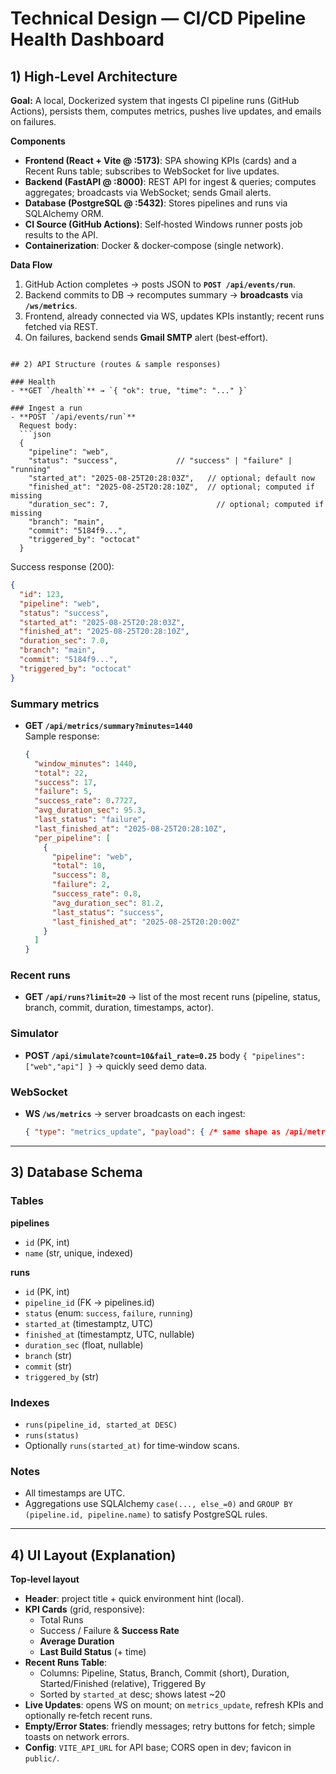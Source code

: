 # Technical Design — CI/CD Pipeline Health Dashboard

## 1) High‑Level Architecture
**Goal:** A local, Dockerized system that ingests CI pipeline runs (GitHub Actions), persists them, computes metrics, pushes live updates, and emails on failures.

**Components**
- **Frontend (React + Vite @ :5173)**: SPA showing KPIs (cards) and a Recent Runs table; subscribes to WebSocket for live updates.
- **Backend (FastAPI @ :8000)**: REST API for ingest & queries; computes aggregates; broadcasts via WebSocket; sends Gmail alerts.
- **Database (PostgreSQL @ :5432)**: Stores pipelines and runs via SQLAlchemy ORM.
- **CI Source (GitHub Actions)**: Self‑hosted Windows runner posts job results to the API.
- **Containerization**: Docker & docker‑compose (single network).

**Data Flow**
1. GitHub Action completes → posts JSON to **`POST /api/events/run`**.  
2. Backend commits to DB → recomputes summary → **broadcasts** via **`/ws/metrics`**.  
3. Frontend, already connected via WS, updates KPIs instantly; recent runs fetched via REST.  
4. On failures, backend sends **Gmail SMTP** alert (best‑effort).

```

## 2) API Structure (routes & sample responses)

### Health
- **GET `/health`** → `{ "ok": true, "time": "..." }`

### Ingest a run
- **POST `/api/events/run`**  
  Request body:
  ```json
  {
    "pipeline": "web",
    "status": "success",             // "success" | "failure" | "running"
    "started_at": "2025-08-25T20:28:03Z",   // optional; default now
    "finished_at": "2025-08-25T20:28:10Z",  // optional; computed if missing
    "duration_sec": 7,                        // optional; computed if missing
    "branch": "main",
    "commit": "5184f9...",
    "triggered_by": "octocat"
  }
  ```
  Success response (200):
  ```json
  {
    "id": 123,
    "pipeline": "web",
    "status": "success",
    "started_at": "2025-08-25T20:28:03Z",
    "finished_at": "2025-08-25T20:28:10Z",
    "duration_sec": 7.0,
    "branch": "main",
    "commit": "5184f9...",
    "triggered_by": "octocat"
  }
  ```

### Summary metrics
- **GET `/api/metrics/summary?minutes=1440`**  
  Sample response:
  ```json
  {
    "window_minutes": 1440,
    "total": 22,
    "success": 17,
    "failure": 5,
    "success_rate": 0.7727,
    "avg_duration_sec": 95.3,
    "last_status": "failure",
    "last_finished_at": "2025-08-25T20:28:10Z",
    "per_pipeline": [
      {
        "pipeline": "web",
        "total": 10,
        "success": 8,
        "failure": 2,
        "success_rate": 0.8,
        "avg_duration_sec": 81.2,
        "last_status": "success",
        "last_finished_at": "2025-08-25T20:20:00Z"
      }
    ]
  }
  ```

### Recent runs
- **GET `/api/runs?limit=20`** → list of the most recent runs (pipeline, status, branch, commit, duration, timestamps, actor).

### Simulator
- **POST `/api/simulate?count=10&fail_rate=0.25`** body `{ "pipelines": ["web","api"] }` → quickly seed demo data.

### WebSocket
- **WS `/ws/metrics`** → server broadcasts on each ingest:  
  ```json
  { "type": "metrics_update", "payload": { /* same shape as /api/metrics/summary */ } }
  ```

---

## 3) Database Schema

### Tables
**pipelines**
- `id` (PK, int)  
- `name` (str, unique, indexed)

**runs**
- `id` (PK, int)  
- `pipeline_id` (FK → pipelines.id)  
- `status` (enum: `success`, `failure`, `running`)  
- `started_at` (timestamptz, UTC)  
- `finished_at` (timestamptz, UTC, nullable)  
- `duration_sec` (float, nullable)  
- `branch` (str)  
- `commit` (str)  
- `triggered_by` (str)

### Indexes
- `runs(pipeline_id, started_at DESC)`
- `runs(status)`
- Optionally `runs(started_at)` for time‑window scans.

### Notes
- All timestamps are UTC.  
- Aggregations use SQLAlchemy `case(..., else_=0)` and `GROUP BY (pipeline.id, pipeline.name)` to satisfy PostgreSQL rules.

---

## 4) UI Layout (Explanation)

**Top‑level layout**
- **Header**: project title + quick environment hint (local).
- **KPI Cards** (grid, responsive):
  - Total Runs
  - Success / Failure & **Success Rate**
  - **Average Duration**
  - **Last Build Status** (+ time)
- **Recent Runs Table**:
  - Columns: Pipeline, Status, Branch, Commit (short), Duration, Started/Finished (relative), Triggered By
  - Sorted by `started_at` desc; shows latest ~20
- **Live Updates**: opens WS on mount; on `metrics_update`, refresh KPIs and optionally re‑fetch recent runs.
- **Empty/Error States**: friendly messages; retry buttons for fetch; simple toasts on network errors.
- **Config**: `VITE_API_URL` for API base; CORS open in dev; favicon in `public/`.
